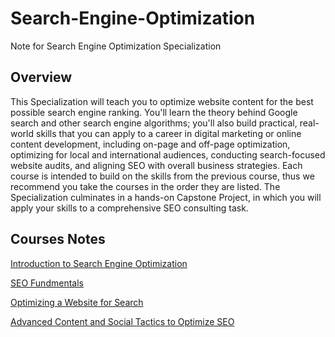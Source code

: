 # Search-Engine-Optimization
Note for Search Engine Optimization Specialization
## Overview
This Specialization will teach you to optimize website content for the best possible search engine ranking. You'll learn the theory behind Google search and other search engine algorithms; you'll also build practical, real-world skills that you can apply to a career in digital marketing or online content development, including on-page and off-page optimization, optimizing for local and international audiences, conducting search-focused website audits, and aligning SEO with overall business strategies. Each course is intended to build on the skills from the previous course, thus we recommend you take the courses in the order they are listed. The Specialization culminates in a hands-on Capstone Project, in which you will apply your skills to a comprehensive SEO consulting task.
## Courses Notes
[Introduction to Search Engine Optimization](Intro/README.md)

[SEO Fundmentals](Fundmentals/README.md)

[Optimizing a Website for Search](Websites/README.md)

[Advanced Content and Social Tactics to Optimize SEO](Advanced/README.md)
